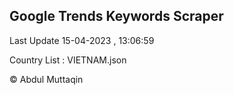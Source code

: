 

## Google Trends Keywords Scraper 
 
Last Update 15-04-2023 , 13:06:59

Country List :
VIETNAM.json



© Abdul Muttaqin 
